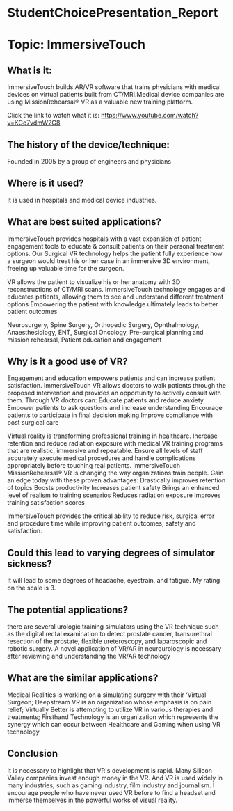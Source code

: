 # StudentChoicePresentation_Report
# Topic: ImmersiveTouch
## What is it:

ImmersiveTouch builds AR/VR software that trains physicians with medical devices on virtual patients built from CT/MRI.Medical device companies are using MissionRehearsal® VR as a valuable new training platform.  

Click the link to watch what it is:
https://www.youtube.com/watch?v=KGo7vdmW2G8

## The history of the device/technique:

Founded in 2005 by a group of engineers and physicians

## Where is it used?

It is used in hospitals and medical device industries.

## What are best suited applications?

ImmersiveTouch provides hospitals with a vast expansion of patient engagement tools to educate & consult patients on their personal treatment options. Our Surgical VR technology helps the patient fully experience how a surgeon would treat his or her case in an immersive 3D environment, freeing up valuable time for the surgeon.

VR allows the patient to visualize his or her anatomy with 3D reconstructions of CT/MRI scans.
ImmersiveTouch technology engages and educates patients, allowing them to see and understand different treatment options
Empowering the patient with knowledge ultimately leads to better patient outcomes

Neurosurgery,
Spine Surgery,
Orthopedic Surgery,
Ophthalmology,
Anaesthesiology,
ENT,
Surgical Oncology,
Pre-surgical planning and mission rehearsal,
Patient education and engagement

## Why is it a good use of VR?

Engagement and education empowers patients and can increase patient satisfaction. ImmersiveTouch VR allows doctors to walk patients through the proposed intervention and provides an opportunity to actively consult with them.
Through VR doctors can:
Educate patients and reduce anxiety
Empower patients to ask questions and increase understanding
Encourage patients to participate in final decision making
Improve compliance with post surgical care

Virtual reality is transforming professional training in healthcare. Increase retention and reduce radiation exposure with medical VR training programs that are realistic, immersive and repeatable. Ensure all levels of staff accurately execute medical procedures and handle complications appropriately before touching real patients. ImmersiveTouch MissionRehearsal® VR is changing the way organizations train people. Gain an edge today with these proven advantages:
Drastically improves retention of topics
Boosts productivity
Increases patient safety
Brings an enhanced level of realism to training scenarios
Reduces radiation exposure
Improves training satisfaction scores

 ImmersiveTouch provides the critical ability to reduce risk, surgical error and procedure time while improving patient outcomes, safety and satisfaction.

## Could this lead to varying degrees of simulator sickness? 

It will lead to some degrees of headache, eyestrain, and fatigue. My rating on the scale is 3.

## The potential applications?

there are several urologic training simulators using the VR technique such as the digital rectal examination to detect prostate cancer, transurethral resection of the prostate, flexible ureteroscopy, and laparoscopic and robotic surgery. A novel application of VR/AR in neurourology is necessary after reviewing and understanding the VR/AR technology

## What are the similar applications?

Medical Realities is working on a simulating surgery with their ‘Virtual Surgeon;
Deepstream VR is an organization whose emphasis is on pain relief;
Virtually Better is attempting to utilize VR in various therapies and treatments;
Firsthand Technology is an organization which represents the synergy which can occur between Healthcare and Gaming when using VR technology

## Conclusion

It is necessary to highlight that VR's development is rapid. Many Silicon Valley companies invest enough money in the VR. And VR is used widely in many industries, such as gaming industry, film industry and journalism. I encourage people who have never used VR before to find a headset and immerse themselves in the powerful works of visual reality. 
